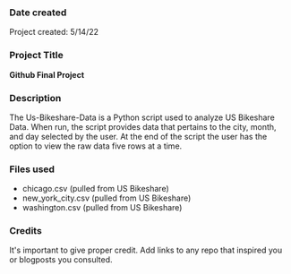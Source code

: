 ### Date created

Project created: 5/14/22

### Project Title

**Github Final Project**

### Description

The Us-Bikeshare-Data is a Python script used to analyze US Bikeshare Data. When run, the script provides data that pertains to the city, month, and day selected by the user. 
At the end of the script the user has the option to view the raw data five rows at a time. 

### Files used

* chicago.csv (pulled from US Bikeshare)
* new_york_city.csv (pulled from US Bikeshare)
* washington.csv (pulled from US Bikeshare)

### Credits
It's important to give proper credit. Add links to any repo that inspired you or blogposts you consulted.

